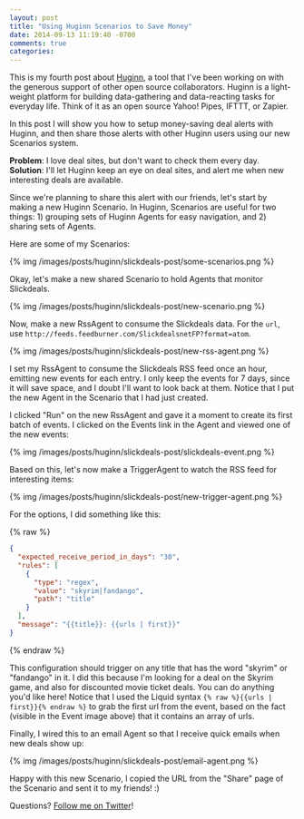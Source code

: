 ```yaml
---
layout: post
title: "Using Huginn Scenarios to Save Money"
date: 2014-09-13 11:19:40 -0700
comments: true
categories: 
---
```

This is my fourth post about [Huginn](https://github.com/cantino/huginn), a tool that I've been working on with the generous support of other open source collaborators. Huginn is a light-weight platform for building data-gathering and data-reacting tasks for everyday life. Think of it as an open source Yahoo! Pipes, IFTTT, or Zapier.

In this post I will show you how to setup money-saving deal alerts with Huginn, and then share those alerts with other Huginn users using our new Scenarios system.

**Problem**: I love deal sites, but don't want to check them every day.<br />
**Solution**: I'll let Huginn keep an eye on deal sites, and alert me when new interesting deals are available.

<!--more-->

Since we're planning to share this alert with our friends, let's start by making a new Huginn Scenario.  In Huginn, Scenarios are useful for two things: 1) grouping sets of Huginn Agents for easy navigation, and 2) sharing sets of Agents.

Here are some of my Scenarios:

{% img /images/posts/huginn/slickdeals-post/some-scenarios.png %}

Okay, let's make a new shared Scenario to hold Agents that monitor Slickdeals.

{% img /images/posts/huginn/slickdeals-post/new-scenario.png %}

Now, make a new RssAgent to consume the Slickdeals data.  For the `url`, use `http://feeds.feedburner.com/SlickdealsnetFP?format=atom`.

{% img /images/posts/huginn/slickdeals-post/new-rss-agent.png %}

I set my RssAgent to consume the Slickdeals RSS feed once an hour, emitting new events for each entry.  I only keep the events for 7 days, since it will save space, and I doubt I'll want to look back at them.  Notice that I put the new Agent in the Scenario that I had just created.

I clicked "Run" on the new RssAgent and gave it a moment to create its first batch of events.  I clicked on the Events link in the Agent and viewed one of the new events:

{% img /images/posts/huginn/slickdeals-post/slickdeals-event.png %}

Based on this, let's now make a TriggerAgent to watch the RSS feed for interesting items:

{% img /images/posts/huginn/slickdeals-post/new-trigger-agent.png %}

For the options, I did something like this:

{% raw %}
``` json
{
  "expected_receive_period_in_days": "30",
  "rules": [
    {
      "type": "regex",
      "value": "skyrim|fandango",
      "path": "title"
    }
  ],
  "message": "{{title}}: {{urls | first}}"
}
```
{% endraw %}

This configuration should trigger on any title that has the word "skyrim" or "fandango" in it.  I did this because I'm looking for a deal on the Skyrim game, and also for discounted movie ticket deals.  You can do anything you'd like here!  Notice that I used the Liquid syntax `{% raw %}{{urls | first}}{% endraw %}` to grab the first url from the event, based on the fact (visible in the Event image above) that it contains an array of urls.

Finally, I wired this to an email Agent so that I receive quick emails when new deals show up:

{% img /images/posts/huginn/slickdeals-post/email-agent.png %}

Happy with this new Scenario, I copied the URL from the "Share" page of the Scenario and sent it to my friends! :)

Questions?  [Follow me on Twitter](https://twitter.com/tectonic)!